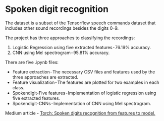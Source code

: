 # Spoken digit recognition

The dataset is a subset of the Tensorflow speech commands dataset that includes other sound recordings besides the digits 0–9.

The project has three approaches to classifying the recordings:
1. Logistic Regression using five extracted features - 76.19% accuracy.
2. CNN using Mel spectrogram - 95.81% accuracy.

There are five .ipynb files:
* Feature extraction - The necessary CSV files and features used by the three approaches are extracted.
* Feature visualization - The features are plotted for two examples in each class.
* Spokendigit-Five features - Implementation of logistic regression using five extracted features.
* Spokendigit-CNNs - Implementation of CNN using Mel spectrogram.

Medium article - [Torch: Spoken digits recognition from features to model.](https://medium.com/@ayisha.d/torch-spoken-digits-recognition-from-features-to-model-357209cd49d1?source=friends_link&sk=5bc534144c970d58c9dcf7fc42c1c70b)
